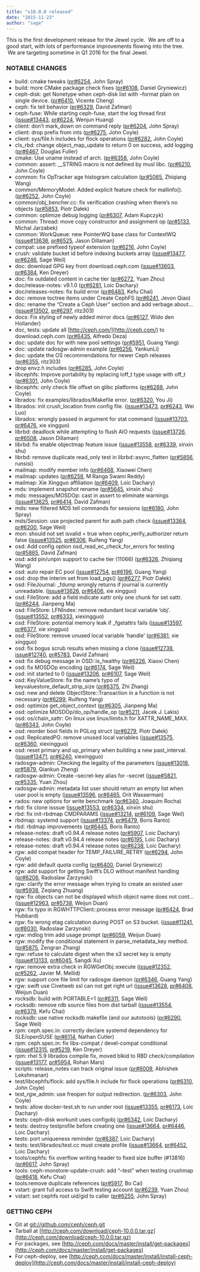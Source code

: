 ```yaml
---
title: "v10.0.0 released"
date: "2015-11-23"
author: "sage"
---
```


This is the first development release for the Jewel cycle.  We are off to a good start, with lots of performance improvements flowing into the tree.  We are targeting sometime in Q1 2016 for the final Jewel.

### NOTABLE CHANGES

- build: cmake tweaks ([pr#6254](http://github.com/ceph/ceph/pull/6254), John Spray)
- build: more CMake package check fixes ([pr#6108](http://github.com/ceph/ceph/pull/6108), Daniel Gryniewicz)
- ceph-disk: get Nonetype when ceph-disk list with –format plain on single device. ([pr#6410](http://github.com/ceph/ceph/pull/6410), Vicente Cheng)
- ceph: fix tell behavior ([pr#6329](http://github.com/ceph/ceph/pull/6329), David Zafman)
- ceph-fuse: While starting ceph-fuse, start the log thread first ([issue#13443](http://tracker.ceph.com/issues/13443), [pr#6224](http://github.com/ceph/ceph/pull/6224), Wenjun Huang)
- client: don’t mark\_down on command reply ([pr#6204](http://github.com/ceph/ceph/pull/6204), John Spray)
- client: drop prefix from ints ([pr#6275](http://github.com/ceph/ceph/pull/6275), John Coyle)
- client: sys/file.h includes for flock operations ([pr#6282](http://github.com/ceph/ceph/pull/6282), John Coyle)
- cls\_rbd: change object\_map\_update to return 0 on success, add logging ([pr#6467](http://github.com/ceph/ceph/pull/6467), Douglas Fuller)
- cmake: Use uname instead of arch. ([pr#6358](http://github.com/ceph/ceph/pull/6358), John Coyle)
- common: assert: \_\_STRING macro is not defined by musl libc. ([pr#6210](http://github.com/ceph/ceph/pull/6210), John Coyle)
- common: fix OpTracker age histogram calculation ([pr#5065](http://github.com/ceph/ceph/pull/5065), Zhiqiang Wang)
- common/MemoryModel: Added explicit feature check for mallinfo(). ([pr#6252](http://github.com/ceph/ceph/pull/6252), John Coyle)
- common/obj\_bencher.cc: fix verification crashing when there’s no objects ([pr#5853](http://github.com/ceph/ceph/pull/5853), Piotr Dałek)
- common: optimize debug logging ([pr#6307](http://github.com/ceph/ceph/pull/6307), Adam Kupczyk)
- common: Thread: move copy constructor and assignment op ([pr#5133](http://github.com/ceph/ceph/pull/5133), Michal Jarzabek)
- common: WorkQueue: new PointerWQ base class for ContextWQ ([issue#13636](http://tracker.ceph.com/issues/13636), [pr#6525](http://github.com/ceph/ceph/pull/6525), Jason Dillaman)
- compat: use prefixed typeof extension ([pr#6216](http://github.com/ceph/ceph/pull/6216), John Coyle)
- crush: validate bucket id before indexing buckets array ([issue#13477](http://tracker.ceph.com/issues/13477), [pr#6246](http://github.com/ceph/ceph/pull/6246), Sage Weil)
- doc: download GPG key from download.ceph.com ([issue#13603](http://tracker.ceph.com/issues/13603), [pr#6384](http://github.com/ceph/ceph/pull/6384), Ken Dreyer)
- doc: fix outdated content in cache tier ([pr#6272](http://github.com/ceph/ceph/pull/6272), Yuan Zhou)
- doc/release-notes: v9.1.0 ([pr#6281](http://github.com/ceph/ceph/pull/6281), Loic Dachary)
- doc/releases-notes: fix build error ([pr#6483](http://github.com/ceph/ceph/pull/6483), Kefu Chai)
- doc: remove toctree items under Create CephFS ([pr#6241](http://github.com/ceph/ceph/pull/6241), Jevon Qiao)
- doc: rename the “Create a Ceph User” section and add verbage about… ([issue#13502](http://tracker.ceph.com/issues/13502), [pr#6297](http://github.com/ceph/ceph/pull/6297), ritz303)
- docs: Fix styling of newly added mirror docs ([pr#6127](http://github.com/ceph/ceph/pull/6127), Wido den Hollander)
- doc, tests: update all [http://ceph.com/](http://ceph.com/) to download.ceph.com ([pr#6435](http://github.com/ceph/ceph/pull/6435), Alfredo Deza)
- doc: update doc for with new pool settings ([pr#5951](http://github.com/ceph/ceph/pull/5951), Guang Yang)
- doc: update radosgw-admin example ([pr#6256](http://github.com/ceph/ceph/pull/6256), YankunLi)
- doc: update the OS recommendations for newer Ceph releases ([pr#6355](http://github.com/ceph/ceph/pull/6355), ritz303)
- drop envz.h includes ([pr#6285](http://github.com/ceph/ceph/pull/6285), John Coyle)
- libcephfs: Improve portability by replacing loff\_t type usage with off\_t ([pr#6301](http://github.com/ceph/ceph/pull/6301), John Coyle)
- libcephfs: only check file offset on glibc platforms ([pr#6288](http://github.com/ceph/ceph/pull/6288), John Coyle)
- librados: fix examples/librados/Makefile error. ([pr#6320](http://github.com/ceph/ceph/pull/6320), You Ji)
- librados: init crush\_location from config file. ([issue#13473](http://tracker.ceph.com/issues/13473), [pr#6243](http://github.com/ceph/ceph/pull/6243), Wei Luo)
- librados: wrongly passed in argument for stat command ([issue#13703](http://tracker.ceph.com/issues/13703), [pr#6476](http://github.com/ceph/ceph/pull/6476), xie xingguo)
- librbd: deadlock while attempting to flush AIO requests ([issue#13726](http://tracker.ceph.com/issues/13726), [pr#6508](http://github.com/ceph/ceph/pull/6508), Jason Dillaman)
- librbd: fix enable objectmap feature issue ([issue#13558](http://tracker.ceph.com/issues/13558), [pr#6339](http://github.com/ceph/ceph/pull/6339), xinxin shu)
- librbd: remove duplicate read\_only test in librbd::async\_flatten ([pr#5856](http://github.com/ceph/ceph/pull/5856), runsisi)
- mailmap: modify member info ([pr#6468](http://github.com/ceph/ceph/pull/6468), Xiaowei Chen)
- mailmap: updates ([pr#6258](http://github.com/ceph/ceph/pull/6258), M Ranga Swami Reddy)
- mailmap: Xie Xingguo affiliation ([pr#6409](http://github.com/ceph/ceph/pull/6409), Loic Dachary)
- mds: implement snapshot rename ([pr#5645](http://github.com/ceph/ceph/pull/5645), xinxin shu)
- mds: messages/MOSDOp: cast in assert to eliminate warnings ([issue#13625](http://tracker.ceph.com/issues/13625), [pr#6414](http://github.com/ceph/ceph/pull/6414), David Zafman)
- mds: new filtered MDS tell commands for sessions ([pr#6180](http://github.com/ceph/ceph/pull/6180), John Spray)
- mds/Session: use projected parent for auth path check ([issue#13364](http://tracker.ceph.com/issues/13364), [pr#6200](http://github.com/ceph/ceph/pull/6200), Sage Weil)
- mon: should not set isvalid = true when cephx\_verify\_authorizer return false ([issue#13525](http://tracker.ceph.com/issues/13525), [pr#6306](http://github.com/ceph/ceph/pull/6306), Ruifeng Yang)
- osd: Add config option osd\_read\_ec\_check\_for\_errors for testing ([pr#5865](http://github.com/ceph/ceph/pull/5865), David Zafman)
- osd: add pin/unpin support to cache tier (11066) ([pr#6326](http://github.com/ceph/ceph/pull/6326), Zhiqiang Wang)
- osd: auto repair EC pool ([issue#12754](http://tracker.ceph.com/issues/12754), [pr#6196](http://github.com/ceph/ceph/pull/6196), Guang Yang)
- osd: drop the interim set from load\_pgs() ([pr#6277](http://github.com/ceph/ceph/pull/6277), Piotr Dałek)
- osd: FileJournal: \_fdump wrongly returns if journal is currently unreadable. ([issue#13626](http://tracker.ceph.com/issues/13626), [pr#6406](http://github.com/ceph/ceph/pull/6406), xie xingguo)
- osd: FileStore: add a field indicate xattr only one chunk for set xattr. ([pr#6244](http://github.com/ceph/ceph/pull/6244), Jianpeng Ma)
- osd: FileStore: LFNIndex: remove redundant local variable ‘obj’. ([issue#13552](http://tracker.ceph.com/issues/13552), [pr#6333](http://github.com/ceph/ceph/pull/6333), xiexingguo)
- osd: FileStore: potential memory leak if \_fgetattrs fails ([issue#13597](http://tracker.ceph.com/issues/13597), [pr#6377](http://github.com/ceph/ceph/pull/6377), xie xingguo)
- osd: FileStore: remove unused local variable ‘handle’ ([pr#6381](http://github.com/ceph/ceph/pull/6381), xie xingguo)
- osd: fix bogus scrub results when missing a clone ([issue#12738](http://tracker.ceph.com/issues/12738), [issue#12740](http://tracker.ceph.com/issues/12740), [pr#5783](http://github.com/ceph/ceph/pull/5783), David Zafman)
- osd: fix debug message in OSD::is\_healthy ([pr#6226](http://github.com/ceph/ceph/pull/6226), Xiaoxi Chen)
- osd: fix MOSDOp encoding ([pr#6174](http://github.com/ceph/ceph/pull/6174), Sage Weil)
- osd: init started to 0 ([issue#13206](http://tracker.ceph.com/issues/13206), [pr#6107](http://github.com/ceph/ceph/pull/6107), Sage Weil)
- osd: KeyValueStore: fix the name’s typo of keyvaluestore\_default\_strip\_size ([pr#6375](http://github.com/ceph/ceph/pull/6375), Zhi Zhang)
- osd: new and delete ObjectStore::Transaction in a function is not necessary ([pr#6299](http://github.com/ceph/ceph/pull/6299), Ruifeng Yang)
- osd: optimize get\_object\_context ([pr#6305](http://github.com/ceph/ceph/pull/6305), Jianpeng Ma)
- osd: optimize MOSDOp/do\_op/handle\_op ([pr#5211](http://github.com/ceph/ceph/pull/5211), Jacek J. Lakis)
- osd: os/chain\_xattr: On linux use linux/limits.h for XATTR\_NAME\_MAX. ([pr#6343](http://github.com/ceph/ceph/pull/6343), John Coyle)
- osd: reorder bool fields in PGLog struct ([pr#6279](http://github.com/ceph/ceph/pull/6279), Piotr Dałek)
- osd: ReplicatedPG: remove unused local variables ([issue#13575](http://tracker.ceph.com/issues/13575), [pr#6360](http://github.com/ceph/ceph/pull/6360), xiexingguo)
- osd: reset primary and up\_primary when building a new past\_interval. ([issue#13471](http://tracker.ceph.com/issues/13471), [pr#6240](http://github.com/ceph/ceph/pull/6240), xiexingguo)
- radosgw-admin: Checking the legality of the parameters ([issue#13018](http://tracker.ceph.com/issues/13018), [pr#5879](http://github.com/ceph/ceph/pull/5879), Qiankun Zheng)
- radosgw-admin: Create –secret-key alias for –secret ([issue#5821](http://tracker.ceph.com/issues/5821), [pr#5335](http://github.com/ceph/ceph/pull/5335), Yuan Zhou)
- radosgw-admin: metadata list user should return an empty list when user pool is empty ([issue#13596](http://tracker.ceph.com/issues/13596), [pr#6465](http://github.com/ceph/ceph/pull/6465), Orit Wasserman)
- rados: new options for write benchmark ([pr#6340](http://github.com/ceph/ceph/pull/6340), Joaquim Rocha)
- rbd: fix clone isssue ([issue#13553](http://tracker.ceph.com/issues/13553), [pr#6334](http://github.com/ceph/ceph/pull/6334), xinxin shu)
- rbd: fix init-rbdmap CMDPARAMS ([issue#13214](http://tracker.ceph.com/issues/13214), [pr#6109](http://github.com/ceph/ceph/pull/6109), Sage Weil)
- rbdmap: systemd support ([issue#13374](http://tracker.ceph.com/issues/13374), [pr#6479](http://github.com/ceph/ceph/pull/6479), Boris Ranto)
- rbd: rbdmap improvements ([pr#6445](http://github.com/ceph/ceph/pull/6445), Boris Ranto)
- release-notes: draft v0.94.4 release notes ([pr#5907](http://github.com/ceph/ceph/pull/5907), Loic Dachary)
- release-notes: draft v0.94.4 release notes ([pr#6195](http://github.com/ceph/ceph/pull/6195), Loic Dachary)
- release-notes: draft v0.94.4 release notes ([pr#6238](http://github.com/ceph/ceph/pull/6238), Loic Dachary)
- rgw: add compat header for TEMP\_FAILURE\_RETRY ([pr#6294](http://github.com/ceph/ceph/pull/6294), John Coyle)
- rgw: add default quota config ([pr#6400](http://github.com/ceph/ceph/pull/6400), Daniel Gryniewicz)
- rgw: add support for getting Swift’s DLO without manifest handling ([pr#6206](http://github.com/ceph/ceph/pull/6206), Radoslaw Zarzynski)
- rgw: clarify the error message when trying to create an existed user ([pr#5938](http://github.com/ceph/ceph/pull/5938), Zeqiang Zhuang)
- rgw: fix objects can not be displayed which object name does not cont… ([issue#12963](http://tracker.ceph.com/issues/12963), [pr#5738](http://github.com/ceph/ceph/pull/5738), Weijun Duan)
- rgw: fix typo in RGWHTTPClient::process error message ([pr#6424](http://github.com/ceph/ceph/pull/6424), Brad Hubbard)
- rgw: fix wrong etag calculation during POST on S3 bucket. ([issue#11241](http://tracker.ceph.com/issues/11241), [pr#6030](http://github.com/ceph/ceph/pull/6030), Radoslaw Zarzynski)
- rgw: mdlog trim add usage prompt ([pr#6059](http://github.com/ceph/ceph/pull/6059), Weijun Duan)
- rgw: modify the conditional statement in parse\_metadata\_key method. ([pr#5875](http://github.com/ceph/ceph/pull/5875), Zengran Zhang)
- rgw: refuse to calculate digest when the s3 secret key is empty ([issue#13133](http://tracker.ceph.com/issues/13133), [pr#6045](http://github.com/ceph/ceph/pull/6045), Sangdi Xu)
- rgw: remove extra check in RGWGetObj::execute ([issue#12352](http://tracker.ceph.com/issues/12352), [pr#5262](http://github.com/ceph/ceph/pull/5262), Javier M. Mellid)
- rgw: support core file limit for radosgw daemon ([pr#6346](http://github.com/ceph/ceph/pull/6346), Guang Yang)
- rgw: swift use Civetweb ssl can not get right url ([issue#13628](http://tracker.ceph.com/issues/13628), [pr#6408](http://github.com/ceph/ceph/pull/6408), Weijun Duan)
- rocksdb: build with PORTABLE=1 ([pr#6311](http://github.com/ceph/ceph/pull/6311), Sage Weil)
- rocksdb: remove rdb source files from dist tarball ([issue#13554](http://tracker.ceph.com/issues/13554), [pr#6379](http://github.com/ceph/ceph/pull/6379), Kefu Chai)
- rocksdb: use native rocksdb makefile (and our autotools) ([pr#6290](http://github.com/ceph/ceph/pull/6290), Sage Weil)
- rpm: ceph.spec.in: correctly declare systemd dependency for SLE/openSUSE ([pr#6114](http://github.com/ceph/ceph/pull/6114), Nathan Cutler)
- rpm: ceph.spec.in: fix libs-compat / devel-compat conditional ([issue#12315](http://tracker.ceph.com/issues/12315), [pr#5219](http://github.com/ceph/ceph/pull/5219), Ken Dreyer)
- rpm: rhel 5.9 librados compile fix, moved blkid to RBD check/compilation ([issue#13177](http://tracker.ceph.com/issues/13177), [pr#5954](http://github.com/ceph/ceph/pull/5954), Rohan Mars)
- scripts: release\_notes can track original issue ([pr#6009](http://github.com/ceph/ceph/pull/6009), Abhishek Lekshmanan)
- test/libcephfs/flock: add sys/file.h include for flock operations ([pr#6310](http://github.com/ceph/ceph/pull/6310), John Coyle)
- test\_rgw\_admin: use freopen for output redirection. ([pr#6303](http://github.com/ceph/ceph/pull/6303), John Coyle)
- tests: allow docker-test.sh to run under root ([issue#13355](http://tracker.ceph.com/issues/13355), [pr#6173](http://github.com/ceph/ceph/pull/6173), Loic Dachary)
- tests: ceph-disk workunit uses configobj ([pr#6342](http://github.com/ceph/ceph/pull/6342), Loic Dachary)
- tests: destroy testprofile before creating one ([issue#13664](http://tracker.ceph.com/issues/13664), [pr#6446](http://github.com/ceph/ceph/pull/6446), Loic Dachary)
- tests: port uniqueness reminder ([pr#6387](http://github.com/ceph/ceph/pull/6387), Loic Dachary)
- tests: test/librados/test.cc must create profile ([issue#13664](http://tracker.ceph.com/issues/13664), [pr#6452](http://github.com/ceph/ceph/pull/6452), Loic Dachary)
- tools/cephfs: fix overflow writing header to fixed size buffer (#13816) ([pr#6617](http://github.com/ceph/ceph/pull/6617), John Spray)
- tools: ceph-monstore-update-crush: add “–test” when testing crushmap ([pr#6418](http://github.com/ceph/ceph/pull/6418), Kefu Chai)
- tools:remove duplicate references ([pr#5917](http://github.com/ceph/ceph/pull/5917), Bo Cai)
- vstart: grant full access to Swift testing account ([pr#6239](http://github.com/ceph/ceph/pull/6239), Yuan Zhou)
- vstart: set cephfs root uid/gid to caller ([pr#6255](http://github.com/ceph/ceph/pull/6255), John Spray)

### GETTING CEPH

- Git at [git://github.com/ceph/ceph.git](http://github.com/ceph/ceph)
- Tarball at [http://ceph.com/download/ceph-10.0.0.tar.gz](http://ceph.com/download/ceph-10.0.0.tar.gz)
- For packages, see [http://ceph.com/docs/master/install/get-packages](http://ceph.com/docs/master/install/get-packages)
- For ceph-deploy, see [http://ceph.com/docs/master/install/install-ceph-deploy](http://ceph.com/docs/master/install/install-ceph-deploy)
